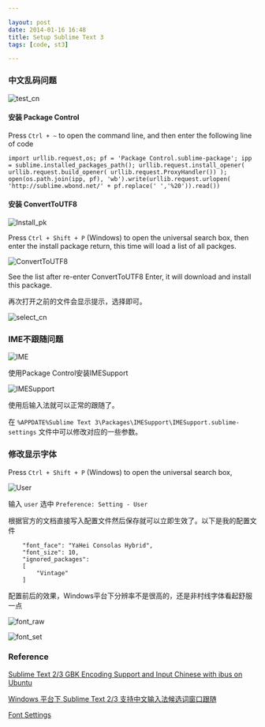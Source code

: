 ```yaml
---

layout: post
date: 2014-01-16 16:48
title: Setup Sublime Text 3	
tags: [code, st3]

---
```


### 中文乱码问题

![test_cn](https://dl.dropboxusercontent.com/u/24683331/blog_img/2014-01-16-sublime-text-3/cn_test.png)  

#### 安装 Package Control

Press `Ctrl + ~` to open the command line, and then enter the following line of code

  ```
  import urllib.request,os; pf = 'Package Control.sublime-package'; ipp = sublime.installed_packages_path(); urllib.request.install_opener( urllib.request.build_opener( urllib.request.ProxyHandler()) ); open(os.path.join(ipp, pf), 'wb').write(urllib.request.urlopen( 'http://sublime.wbond.net/' + pf.replace(' ','%20')).read())
  ```

#### 安装 ConvertToUTF8 

![Install_pk](https://dl.dropboxusercontent.com/u/24683331/blog_img/2014-01-16-sublime-text-3/Install_pk.png)  

Press `Ctrl + Shift + P` (Windows) to open the universal search box, then enter the install package return, this time will load a list of all packges. 

![ConvertToUTF8](https://dl.dropboxusercontent.com/u/24683331/blog_img/2014-01-16-sublime-text-3/ConvertToUTF8.png)  

See the list after re-enter ConvertToUTF8 Enter, it will download and install this package.

再次打开之前的文件会显示提示，选择即可。

![select_cn](https://dl.dropboxusercontent.com/u/24683331/blog_img/2014-01-16-sublime-text-3/select_cn.png)  


### IME不跟随问题

![IME](https://dl.dropboxusercontent.com/u/24683331/blog_img/2014-01-16-sublime-text-3/ime.png)

使用Package Control安装IMESupport

![IMESupport](https://dl.dropboxusercontent.com/u/24683331/blog_img/2014-01-16-sublime-text-3/IMESupport.png)

使用后输入法就可以正常的跟随了。

在 `%APPDATE%Sublime Text 3\Packages\IMESupport\IMESupport.sublime-settings` 文件中可以修改对应的一些参数。


### 修改显示字体

Press `Ctrl + Shift + P` (Windows) to open the universal search box, 

![User](https://dl.dropboxusercontent.com/u/24683331/blog_img/2014-01-16-sublime-text-3/user.png)

输入 `user` 选中 `Preference: Setting - User` 

根据官方的文档直接写入配置文件然后保存就可以立即生效了。以下是我的配置文件

```
	"font_face": "YaHei Consolas Hybrid",
	"font_size": 10,
	"ignored_packages":
	[
		"Vintage"
	]
```

配置前后的效果，Windows平台下分辨率不是很高的，还是非村线字体看起舒服一点

![font_raw](https://dl.dropboxusercontent.com/u/24683331/blog_img/2014-01-16-sublime-text-3/font_raw.png)

<!-- more -->

![font_set](https://dl.dropboxusercontent.com/u/24683331/blog_img/2014-01-16-sublime-text-3/font_set.png)

### Reference

[Sublime Text 2/3 GBK Encoding Support and Input Chinese with ibus on Ubuntu][ref_st_cn]

[Windows 平台下 Sublime Text 2/3 支持中文输入法候选词窗口跟随][ref_ime]

[Font Settings][ref_font]

[ref_ime]: http://radarnyan.moe9th.com/index.php/2013/02/windows-%E5%B9%B3%E5%8F%B0%E4%B8%8B-sublime-text-2-%E6%94%AF%E6%8C%81%E4%B8%AD%E6%96%87%E8%BE%93%E5%85%A5%E6%B3%95%E5%80%99%E9%80%89%E8%AF%8D%E7%AA%97%E5%8F%A3%E8%B7%9F%E9%9A%8F/
[ref_st_cn]: http://www.mrxuri.com/2013/04/28/sublime-text-gbk-support-and-input-chinese-with-ibus-on-ubuntu.html
[ref_font]: http://www.sublimetext.com/docs/2/font.html